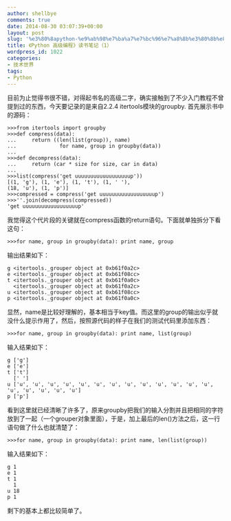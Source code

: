 ```yaml
---
author: shellbye
comments: true
date: 2014-08-30 03:07:39+00:00
layout: post
slug: '%e3%80%8apython-%e9%ab%98%e7%ba%a7%e7%bc%96%e7%a8%8b%e3%80%8b%e8%af%bb%e4%b9%a6%e7%ac%94%e8%ae%b0%ef%bc%881%ef%bc%89'
title: 《Python 高级编程》读书笔记（1）
wordpress_id: 1022
categories:
- 技术世界
tags:
- Python
---
```


目前为止觉得书很不错，对得起书名的高级二字，确实接触到了不少入门教程不曾提到过的东西，今天要记录的是来自2.2.4 itertools模块的groupby. 首先展示书中的源码：

    >>>from itertools import groupby
    >>>def compress(data):
    ...     return ((len(list(group)), name)
    ...              for name, group in groupby(data))
    ...
    >>>def decompress(data):
    ...     return (car * size for size, car in data)
    ...
    >>>list(compress('get uuuuuuuuuuuuuuuuuup'))
    [(1, 'g'), (1, 'e'), (1, 't'), (1, ' '),
    (18, 'u'), (1, 'p')]
    >>>compressed = compress('get uuuuuuuuuuuuuuuuuup')
    >>>''.join(decompress(compressed))
    'get uuuuuuuuuuuuuuuuuup'


我觉得这个代片段的关键就在compress函数的return语句。下面就单独拆分下看这句：

    >>>for name, group in groupby(data): print name, group

输出结果如下：

    g <itertools._grouper object at 0xb61f0a2c>
    e <itertools._grouper object at 0xb61f08cc>
    t <itertools._grouper object at 0xb61f0a0c>
      <itertools._grouper object at 0xb61f0a2c>
    u <itertools._grouper object at 0xb61f08cc>
    p <itertools._grouper object at 0xb61f0a0c>

显然，name是比较好理解的，基本相当于key值。而这里的group的输出似乎就没什么提示作用了，然后，按照源代码的样子在我们的测试代码里添加东西：

    >>>for name, group in groupby(data): print name, list(group)

输入结果如下：

    g ['g']
    e ['e']
    t ['t']
      [' ']
    u ['u', 'u', 'u', 'u', 'u', 'u', 'u', 'u', 'u', 'u', 'u', 'u', 'u', 'u', 'u', 'u', 'u', 'u']
    p ['p']


看到这里就已经清晰了许多了，原来groupby把我们的输入分割并且把相同的字符放到了一起（一个grouper对象里面），于是，加上最后的len()方法之后，这一行语句做了什么也就清楚了：

    >>>for name, group in groupby(data): print name, len(list(group))

输入结果如下：

    g 1
    e 1
    t 1
      1
    u 18
    p 1

剩下的基本上都比较简单了。